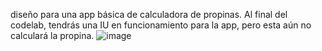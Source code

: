 diseño para una app básica de calculadora de propinas. Al final del codelab, tendrás una IU en funcionamiento para la app, pero esta aún no calculará la propina.
![image](https://github.com/user-attachments/assets/2200e51b-6bac-4e3b-b684-a4701b5e1df5)
